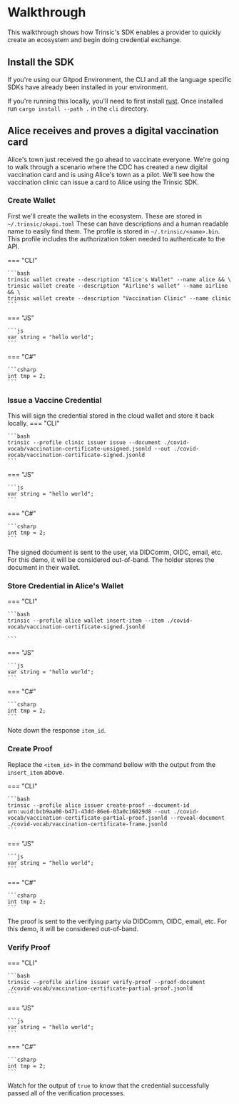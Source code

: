 # Walkthrough

This walkthrough shows how Trinsic's SDK enables a provider to quickly create an ecosystem and begin doing credential exchange.

## Install the SDK
If you're using our Gitpod Environment, the CLI and all the language specific SDKs have already been installed in your environment.

If you're running this locally, you'll need to first install [rust](https://www.rust-lang.org/tools/install). Once installed run `cargo install --path .` in the `cli` directory.

## Alice receives and proves a digital vaccination card
Alice's town just received the go ahead to vaccinate everyone. We're going to walk through
a scenario where the CDC has created a new digital vaccination card and is using Alice's town as a pilot.
We'll see how the vaccination clinic can issue a card to Alice using the Trinsic SDK.

### Create Wallet
First we'll create the wallets in the ecosystem. These are stored in `~/.trinsic/okapi.toml`
These can have descriptions and a human readable name to easily find them.
The profile is stored in `~/.trinsic/<name>.bin`. This profile includes the authorization token needed to authenticate to the API.

=== "CLI"

    ```bash
    trinsic wallet create --description "Alice's Wallet" --name alice && \
    trinsic wallet create --description "Airline's wallet" --name airline && \
    trinsic wallet create --description "Vaccination Clinic" --name clinic
    ```
=== "JS"

    ```js
    var string = "hello world";
    ```

=== "C#"

    ```csharp
    int tmp = 2;
    ```
### Issue a Vaccine Credential
This will sign the credential stored in the cloud wallet and store it back locally.
=== "CLI"

    ```bash
    trinsic --profile clinic issuer issue --document ./covid-vocab/vaccination-certificate-unsigned.jsonld --out ./covid-vocab/vaccination-certificate-signed.jsonld
    ```
=== "JS"

    ```js
    var string = "hello world";
    ```

=== "C#"

    ```csharp
    int tmp = 2;
    ```


The signed document is sent to the user, via DIDComm, OIDC, email, etc. For this demo, it will be considered out-of-band.
The holder stores the document in their wallet.

### Store Credential in Alice's Wallet
=== "CLI"

    ```bash
    trinsic --profile alice wallet insert-item --item ./covid-vocab/vaccination-certificate-signed.jsonld

    ```

=== "JS"

    ```js
    var string = "hello world";
    ```

=== "C#"

    ```csharp
    int tmp = 2;
    ```

Note down the response `item_id`.

### Create Proof

Replace the `<item_id>` in the command bellow with the output from the `insert_item` above.

=== "CLI"

    ```bash
    trinsic --profile alice issuer create-proof --document-id urn:uuid:bcb9aa00-b471-43dd-86e6-03a0c16029d8 --out ./covid-vocab/vaccination-certificate-partial-proof.jsonld --reveal-document ./covid-vocab/vaccination-certificate-frame.jsonld
    ```

=== "JS"

    ```js
    var string = "hello world";
    ```

=== "C#"

    ```csharp
    int tmp = 2;
    ```


The proof is sent to the verifying party via DIDComm, OIDC, email, etc. For this demo, it will be considered out-of-band.

### Verify Proof

=== "CLI"

    ```bash
    trinsic --profile airline issuer verify-proof --proof-document ./covid-vocab/vaccination-certificate-partial-proof.jsonld
    ```

=== "JS"

    ```js
    var string = "hello world";
    ```

=== "C#"

    ```csharp
    int tmp = 2;
    ```

Watch for the output of `true` to know that the credential successfully passed all of the verification processes.